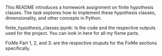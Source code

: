 This README introduces a homework assignment on finite hypothesis classes. The task explores how to implement these hypothesis classes, dimensionality, and other concepts in Python.

finite_hypothesis_classes.ipynb: Is the code and the respective outputs used for the project. You can look in here for all my fixme parts. 

FixMe Part 1, 2, and 3: are the respective otuputs for the FixMe sections specifically. 

